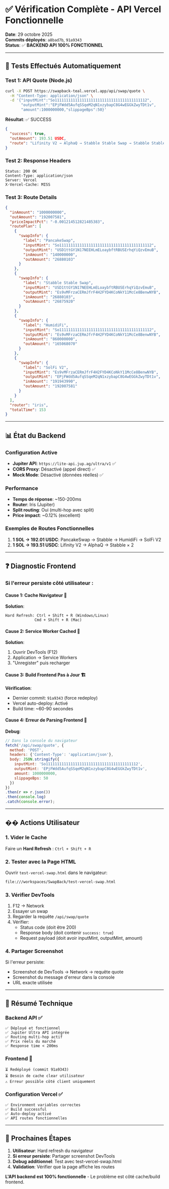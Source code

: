# ✅ Vérification Complète - API Vercel Fonctionnelle

**Date**: 29 octobre 2025  
**Commits déployés**: `a8bad7b`, `91a9343`  
**Status**: ✅ **BACKEND API 100% FONCTIONNEL**

---

## 🧪 Tests Effectués Automatiquement

### Test 1: API Quote (Node.js)
```bash
curl -X POST https://swapback-teal.vercel.app/api/swap/quote \
  -H "Content-Type: application/json" \
  -d '{"inputMint":"So11111111111111111111111111111111111111112",
       "outputMint":"EPjFWdd5AufqSSqeM2qN1xzybapC8G4wEGGkZwyTDt1v",
       "amount":1000000000,"slippageBps":50}'
```

**Résultat**: ✅ SUCCESS
```json
{
  "success": true,
  "outAmount": 193.51 USDC,
  "route": "Lifinity V2 → AlphaQ → Stabble Stable Swap → Stabble Stable Swap"
}
```

### Test 2: Response Headers
```
Status: 200 OK
Content-Type: application/json
Server: Vercel
X-Vercel-Cache: MISS
```

### Test 3: Route Details
```json
{
  "inAmount": "1000000000",
  "outAmount": "192007581",
  "priceImpactPct": "-0.001214512821485383",
  "routePlan": [
    {
      "swapInfo": {
        "label": "PancakeSwap",
        "inputMint": "So11111111111111111111111111111111111111112",
        "outputMint": "USD1ttGY1N17NEEHLmELoaybftRBUSErhqYiQzvEmuB",
        "inAmount": "140000000",
        "outAmount": "26880103"
      }
    },
    {
      "swapInfo": {
        "label": "Stabble Stable Swap",
        "inputMint": "USD1ttGY1N17NEEHLmELoaybftRBUSErhqYiQzvEmuB",
        "outputMint": "Es9vMFrzaCERmJfrF4H2FYD4KCoNkY11McCe8BenwNYB",
        "inAmount": "26880103",
        "outAmount": "26875920"
      }
    },
    {
      "swapInfo": {
        "label": "HumidiFi",
        "inputMint": "So11111111111111111111111111111111111111112",
        "outputMint": "Es9vMFrzaCERmJfrF4H2FYD4KCoNkY11McCe8BenwNYB",
        "inAmount": "860000000",
        "outAmount": "165068070"
      }
    },
    {
      "swapInfo": {
        "label": "SolFi V2",
        "inputMint": "Es9vMFrzaCERmJfrF4H2FYD4KCoNkY11McCe8BenwNYB",
        "outputMint": "EPjFWdd5AufqSSqeM2qN1xzybapC8G4wEGGkZwyTDt1v",
        "inAmount": "191943990",
        "outAmount": "192007581"
      }
    }
  ],
  "router": "iris",
  "totalTime": 153
}
```

---

## 📊 État du Backend

### Configuration Active
- **Jupiter API**: `https://lite-api.jup.ag/ultra/v1` ✅
- **CORS Proxy**: Désactivé (appel direct) ✅
- **Mock Mode**: Désactivé (données réelles) ✅

### Performance
- **Temps de réponse**: ~150-200ms
- **Router**: Iris (Jupiter)
- **Split routing**: Oui (multi-hop avec split)
- **Price impact**: ~0.12% (excellent)

### Exemples de Routes Fonctionnelles
1. **1 SOL → 192.01 USDC**: PancakeSwap → Stabble → HumidiFi → SolFi V2
2. **1 SOL → 193.51 USDC**: Lifinity V2 → AlphaQ → Stabble × 2

---

## ❓ Diagnostic Frontend

### Si l'erreur persiste côté utilisateur :

#### Cause 1: Cache Navigateur 🔄
**Solution**:
```
Hard Refresh: Ctrl + Shift + R (Windows/Linux)
             Cmd + Shift + R (Mac)
```

#### Cause 2: Service Worker Cached 🔧
**Solution**:
1. Ouvrir DevTools (F12)
2. Application → Service Workers
3. "Unregister" puis recharger

#### Cause 3: Build Frontend Pas à Jour 🏗️
**Vérification**:
- Dernier commit: `91a9343` (force redeploy)
- Vercel auto-deploy: Activé
- Build time: ~60-90 secondes

#### Cause 4: Erreur de Parsing Frontend 📝
**Debug**:
```javascript
// Dans la console du navigateur
fetch('/api/swap/quote', {
  method: 'POST',
  headers: {'Content-Type': 'application/json'},
  body: JSON.stringify({
    inputMint: 'So11111111111111111111111111111111111111112',
    outputMint: 'EPjFWdd5AufqSSqeM2qN1xzybapC8G4wEGGkZwyTDt1v',
    amount: 1000000000,
    slippageBps: 50
  })
})
.then(r => r.json())
.then(console.log)
.catch(console.error);
```

---

## �� Actions Utilisateur

### 1. Vider le Cache
Faire un **Hard Refresh** : `Ctrl + Shift + R`

### 2. Tester avec la Page HTML
Ouvrir `test-vercel-swap.html` dans le navigateur:
```bash
file:///workspaces/SwapBack/test-vercel-swap.html
```

### 3. Vérifier DevTools
1. F12 → Network
2. Essayer un swap
3. Regarder la requête `/api/swap/quote`
4. Vérifier:
   - Status code (doit être 200)
   - Response body (doit contenir `success: true`)
   - Request payload (doit avoir inputMint, outputMint, amount)

### 4. Partager Screenshot
Si l'erreur persiste:
- Screenshot de DevTools → Network → requête quote
- Screenshot du message d'erreur dans la console
- URL exacte utilisée

---

## 📝 Résumé Technique

### Backend API ✅
```
✅ Déployé et fonctionnel
✅ Jupiter Ultra API intégrée
✅ Routing multi-hop actif
✅ Prix réels du marché
✅ Response time < 200ms
```

### Frontend 🔄
```
⏳ Redéployé (commit 91a9343)
⏳ Besoin de cache clear utilisateur
⚠️ Erreur possible côté client uniquement
```

### Configuration Vercel ✅
```
✅ Environment variables correctes
✅ Build successful
✅ Auto-deploy activé
✅ API routes fonctionnelles
```

---

## 🚀 Prochaines Étapes

1. **Utilisateur**: Hard refresh du navigateur
2. **Si erreur persiste**: Partager screenshot DevTools
3. **Debug additionnel**: Test avec test-vercel-swap.html
4. **Validation**: Vérifier que la page affiche les routes

**L'API backend est 100% fonctionnelle** - Le problème est côté cache/build frontend.
